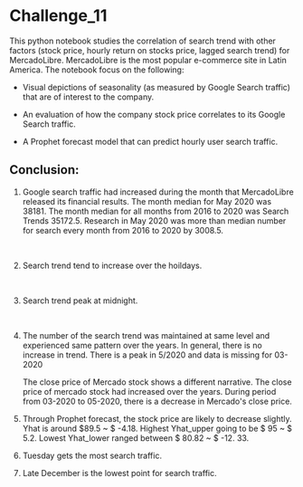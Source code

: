 # Challenge_11 


This python notebook studies the correlation of search trend with other factors (stock price, hourly return on stocks price, lagged search trend) for MercadoLibre. MercadoLibre is the most popular e-commerce site in Latin America. The notebook focus on the following: 

- Visual depictions of seasonality (as measured by Google Search traffic) that are of interest to the company.

- An evaluation of how the company stock price correlates to its Google Search traffic.

- A Prophet forecast model that can predict hourly user search traffic.

## Conclusion: 

1. Google search traffic had increased during the month that MercadoLibre released its financial results. The month median for May 2020 was 38181. The month median for all months from 2016 to 2020 was Search Trends 35172.5. Research in May 2020 was more than median number for search every month from 2016 to 2020 by 3008.5. 

<br>

2. Search trend tend to increase over the hoildays. 

<br>

3. Search trend peak at midnight. 

<br>

4. The number of the search trend was maintained at same level and experienced same pattern over the years. In general, there is no increase in trend. There is a peak in 5/2020 and data is missing for 03-2020

    The close price of Mercado stock shows a different narrative. The close price of mercado stock had increased over the years. During period from 03-2020 to 05-2020, there is a decrease in Mercado's close price. 

5. Through Prophet forecast, the stock price are likely to decrease slightly. Yhat is around $89.5 ~ $ -4.18. Highest Yhat_upper going to be $ 95 ~ $ 5.2. Lowest Yhat_lower ranged between $ 80.82 ~ $ -12. 33. 

6. Tuesday gets the most search traffic. 

7. Late December is the lowest point for search traffic. 

